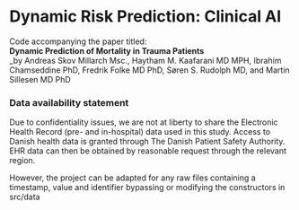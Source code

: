 # Dynamic Risk Prediction: Clinical AI

Code accompanying the paper titled:<br>
__Dynamic Prediction of Mortality in Trauma Patients__
<br>_by Andreas Skov Millarch Msc., Haytham M. Kaafarani MD MPH, Ibrahim Chamseddine PhD, Fredrik Folke MD PhD, Søren S. Rudolph MD, and Martin Sillesen MD PhD

### Data availability statement
Due to confidentiality issues, we are not at liberty to share the Electronic Health Record (pre- and in-hospital) data used in this study. Access to Danish health data is granted through The Danish Patient Safety Authority. EHR data can then be obtained by reasonable request through the relevant region.

However, the project can be adapted for any raw files containing a timestamp, value and identifier bypassing or modifying the constructors in src/data

